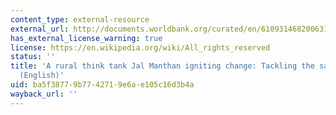 ```yaml
---
content_type: external-resource
external_url: http://documents.worldbank.org/curated/en/610931468200631879/A-rural-think-tank-jal-manthan-igniting-change-tackling-the-sanitation-challenge
has_external_license_warning: true
license: https://en.wikipedia.org/wiki/All_rights_reserved
status: ''
title: 'A rural think tank Jal Manthan igniting change: Tackling the sanitation challenge
  (English)'
uid: ba5f3877-9b77-4271-9e6a-e105c16d3b4a
wayback_url: ''
---
```

